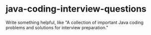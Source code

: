 # java-coding-interview-questions
Write something helpful, like "A collection of important Java coding problems and solutions for interview preparation."
